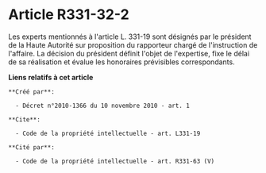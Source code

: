 # Article R331-32-2

Les experts mentionnés à l'article L. 331-19 sont désignés par le président de la Haute Autorité sur proposition du
rapporteur chargé de l'instruction de l'affaire. La décision du président définit l'objet de l'expertise, fixe le délai de sa
réalisation et évalue les honoraires prévisibles correspondants.

**Liens relatifs à cet article**

	**Créé par**:

	  - Décret n°2010-1366 du 10 novembre 2010 - art. 1

	**Cite**:

	  - Code de la propriété intellectuelle - art. L331-19

	**Cité par**:

	  - Code de la propriété intellectuelle - art. R331-63 (V)
